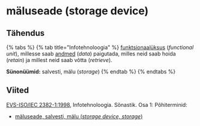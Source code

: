 # mäluseade (storage device)

## Tähendus

{% tabs %}
{% tab title="Infotehnoloogia" %}
[funktsionaalüksus](funktsionaalueksus-functional-unit.md) (_functional unit_), millesse saab [andmed](andmed-data.md) (_data_) paigutada, milles neid saab hoida (_retain_) ja millest neid saab võtta (_retrieve_).

**Sünonüümid:** salvesti, mälu (_storage_)
{% endtab %}
{% endtabs %}



## Viited

[EVS-ISO/IEC 2382-1:1998](https://www.evs.ee/et/evs-iso-iec-2382-1-1998), Infotehnoloogia. Sõnastik. Osa 1: Põhiterminid:

* [mäluseade, salvesti, mälu (_storage device, storage_)](http://www.eki.ee/dict/its/index.cgi?Q=D05E6994-6C03-1014-88DC-FC5F0DBED45A\&F=GUID\&C01=1\&C02=0\&C10=1)
